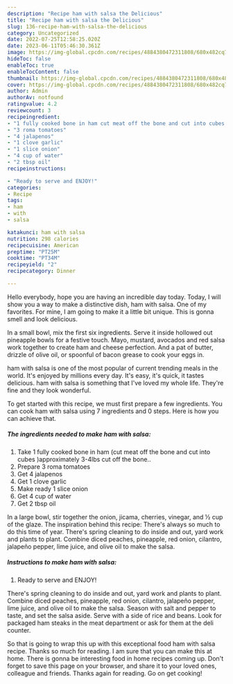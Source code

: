 ```yaml
---
description: "Recipe ham with salsa the Delicious"
title: "Recipe ham with salsa the Delicious"
slug: 136-recipe-ham-with-salsa-the-delicious
category: Uncategorized
date: 2022-07-25T12:58:25.020Z
date: 2023-06-11T05:46:30.361Z
image: https://img-global.cpcdn.com/recipes/4884380472311808/680x482cq70/ham-with-salsa-recipe-main-photo.jpg
hideToc: false
enableToc: true
enableTocContent: false
thumbnail: https://img-global.cpcdn.com/recipes/4884380472311808/680x482cq70/ham-with-salsa-recipe-main-photo.jpg
cover: https://img-global.cpcdn.com/recipes/4884380472311808/680x482cq70/ham-with-salsa-recipe-main-photo.jpg
author: Admin
authorAv: notfound
ratingvalue: 4.2
reviewcount: 3
recipeingredient:
- "1 fully cooked bone in ham cut meat off the bone and cut into cubes approximately 34lbs cut off the bone"
- "3 roma tomatoes"
- "4 jalapenos"
- "1 clove garlic"
- "1 slice onion"
- "4 cup of water"
- "2 tbsp oil"
recipeinstructions:

- "Ready to serve and ENJOY!"
categories:
- Recipe
tags:
- ham
- with
- salsa

katakunci: ham with salsa 
nutrition: 298 calories
recipecuisine: American
preptime: "PT25M"
cooktime: "PT34M"
recipeyield: "2"
recipecategory: Dinner

---
```



Hello everybody, hope you are having an incredible day today. Today, I will show you a way to make a distinctive dish, ham with salsa. One of my favorites. For mine, I am going to make it a little bit unique. This is gonna smell and look delicious.

In a small bowl, mix the first six ingredients. Serve it inside hollowed out pineapple bowls for a festive touch. Mayo, mustard, avocados and red salsa work together to create ham and cheese perfection. And a pat of butter, drizzle of olive oil, or spoonful of bacon grease to cook your eggs in.

ham with salsa is one of the most popular of current trending meals in the world. It's enjoyed by millions every day. It's easy, it's quick, it tastes delicious. ham with salsa is something that I've loved my whole life. They're fine and they look wonderful.


To get started with this recipe, we must first prepare a few ingredients. You can cook ham with salsa using 7 ingredients and 0 steps. Here is how you can achieve that.

<!--inarticleads1-->

##### The ingredients needed to make ham with salsa:

1. Take 1 fully cooked bone in ham (cut meat off the bone and cut into cubes )approximately 3-4lbs cut off the bone..
1. Prepare 3 roma tomatoes
1. Get 4 jalapenos
1. Get 1 clove garlic
1. Make ready 1 slice onion
1. Get 4 cup of water
1. Get 2 tbsp oil


In a large bowl, stir together the onion, jicama, cherries, vinegar, and ½ cup of the glaze. The inspiration behind this recipe: There&#39;s always so much to do this time of year. There&#39;s spring cleaning to do inside and out, yard work and plants to plant. Combine diced peaches, pineapple, red onion, cilantro, jalapeño pepper, lime juice, and olive oil to make the salsa. 

<!--inarticleads2-->

##### Instructions to make ham with salsa:


1. Ready to serve and ENJOY!

There&#39;s spring cleaning to do inside and out, yard work and plants to plant. Combine diced peaches, pineapple, red onion, cilantro, jalapeño pepper, lime juice, and olive oil to make the salsa. Season with salt and pepper to taste, and set the salsa aside. Serve with a side of rice and beans. Look for packaged ham steaks in the meat department or ask for them at the deli counter. 

So that is going to wrap this up with this exceptional food ham with salsa recipe. Thanks so much for reading. I am sure that you can make this at home. There is gonna be interesting food in home recipes coming up. Don't forget to save this page on your browser, and share it to your loved ones, colleague and friends. Thanks again for reading. Go on get cooking!
